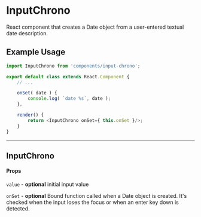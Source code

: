 # InputChrono

React component that creates a Date object from a user-entered textual date description.

## Example Usage

```js
import InputChrono from 'components/input-chrono';

export default class extends React.Component {
	// ...

	onSet( date ) {
		console.log( `date %s`, date );
	},

	render() {
		return <InputChrono onSet={ this.onSet }/>;
	}
}
```

---

## InputChrono

#### Props

`value` - **optional** initial input value

`onSet` - **optional** Bound function called when a Date object is created.
It's checked when the input loses the focus or when an enter key down is
detected.
